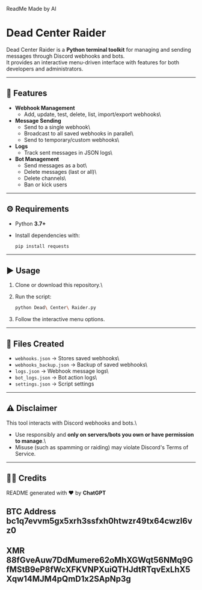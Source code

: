 ReadMe Made by AI 
# Dead Center Raider

Dead Center Raider is a **Python terminal toolkit** for managing and
sending messages through Discord webhooks and bots.\
It provides an interactive menu-driven interface with features for both
developers and administrators.

------------------------------------------------------------------------

## 🚀 Features

-   **Webhook Management**
    -   Add, update, test, delete, list, import/export webhooks\
-   **Message Sending**
    -   Send to a single webhook\
    -   Broadcast to all saved webhooks in parallel\
    -   Send to temporary/custom webhooks\
-   **Logs**
    -   Track sent messages in JSON logs\
-   **Bot Management**
    -   Send messages as a bot\
    -   Delete messages (last or all)\
    -   Delete channels\
    -   Ban or kick users

------------------------------------------------------------------------

## ⚙️ Requirements

-   Python **3.7+**

-   Install dependencies with:

    ``` bash
    pip install requests
    ```

------------------------------------------------------------------------

## ▶️ Usage

1.  Clone or download this repository.\

2.  Run the script:

    ``` bash
    python Dead\ Center\ Raider.py
    ```

3.  Follow the interactive menu options.

------------------------------------------------------------------------

## 📂 Files Created

-   `webhooks.json` → Stores saved webhooks\
-   `webhooks_backup.json` → Backup of saved webhooks\
-   `logs.json` → Webhook message logs\
-   `bot_logs.json` → Bot action logs\
-   `settings.json` → Script settings

------------------------------------------------------------------------

## ⚠️ Disclaimer

This tool interacts with Discord webhooks and bots.\
- Use responsibly and **only on servers/bots you own or have permission
to manage**.\
- Misuse (such as spamming or raiding) may violate Discord's Terms of
Service.

------------------------------------------------------------------------

## 👨‍💻 Credits

README generated with ❤️ by **ChatGPT**
## BTC Address bc1q7evvm5gx5xrh3ssfxh0htwzr49tx64cwzl6vz0

## XMR 88fGveAuw7DdMumere62oMhXGWqt56NMq9GfMStB9eP8fWcXFKVNPXuiQTHJdtRTqvExLhX5Xqw14MJM4pQmD1x2SApNp3g
